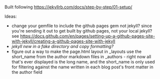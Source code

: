 Built following https://jekyllrb.com/docs/step-by-step/01-setup/

Ideas:
- change your gemfile to include the github pages gem not jekyll? since you're sending it out to get built by github pages, not your local jekyll? see https://docs.github.com/en/pages/setting-up-a-github-pages-site-with-jekyll/creating-a-github-pages-site-with-jekyll
- *jekyll new in a fake directory and copy formatting?*
- figure out a way to make the page.html layout in _layouts use the short_name from the author markdown files in _authors - right now all that's ever displayed is the long name, and the short_name is only used for filtering against the name written in each blog post's front matter in the author field
